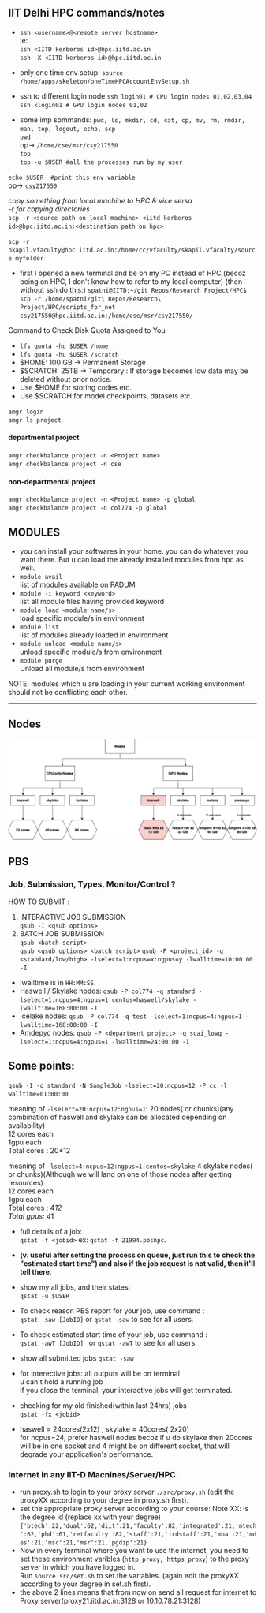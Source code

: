 ## IIT Delhi HPC commands/notes

- `ssh <username>@<remote server hostname>`  
ie:  
`ssh <IITD kerberos id>@hpc.iitd.ac.in`  
`ssh -X <IITD kerberos id>@hpc.iitd.ac.in`

- only one time env setup:
`source /home/apps/skeleton/oneTimeHPCAccountEnvSetup.sh`  


- ssh to different login node
    `ssh login01 # CPU login nodes 01,02,03,04`  
    `ssh klogin01 # GPU login nodes 01,02`


- some imp sommands: `pwd, ls, mkdir, cd, cat, cp, mv, rm, rmdir, man, top, logout, echo, scp`  
`pwd`  
op-> `/home/cse/msr/csy217550`  
`top`  
`top -u $USER #all the processes run by my user`

`echo $USER  #print this env variable`  
op-> `csy217550`

*copy something from local machine to HPC & vice versa*  
*-r for copying directories*  
`scp -r <source path on local machine> <iitd kerberos id>@hpc.iitd.ac.in:<destination path on hpc>`  


`scp -r bkapil.vfaculty@hpc.iitd.ac.in:/home/cc/vfaculty/skapil.vfaculty/source myfolder`  

- first I opened a new terminal and be on my PC instead of HPC,(becoz being on HPC, I don't know how to refer to my local computer)   (then without ssh do this:)
`spatni@IITD:~/git Repos/Research Project/HPC$ scp -r /home/spatni/git\ Repos/Research\ Project/HPC/scripts_for_net csy217550@hpc.iitd.ac.in:/home/cse/msr/csy217550/`



Command to Check Disk Quota Assigned to You  
- `lfs quota -hu $USER /home`  
- `lfs quota -hu $USER /scratch`  
- $HOME: 100 GB → Permanent Storage
- $SCRATCH: 25TB → Temporary : If storage becomes low data may be deleted without prior notice.
- Use $HOME for storing codes etc.
- Use $SCRATCH for model checkpoints, datasets etc.


`amgr login`  
`amgr ls project`  
#### departmental project  
`amgr checkbalance project -n <Project name>`  
`amgr checkbalance project -n cse `  

#### non-departmental project  
`amgr checkbalance project -n <Project name> -p global`  
`amgr checkbalance project -n col774 -p global`  


## MODULES  
-  you can install your softwares in your home. you can do whatever you want there. But u can load the already installed modules from hpc as well.
- `module avail`  
list of modules available on PADUM  
- `module -i keyword <keyword>`  
list all module files having provided keyword  
- `module load <module name/s>`  
load specific module/s in environment  
- `module list`  
list of modules already loaded in environment  
- `module unload <module name/s>`  
unload specific module/s from environment  
- `module purge`  
Unload all module/s from environment   

NOTE: modules which u are loading in your current working environment should not be conflicting each other.

---
## Nodes 
![HPC Nodes Description](./hpc_nodes_description.png)


## PBS
### Job, Submission, Types, Monitor/Control ?
HOW TO SUBMIT :  
1. INTERACTIVE JOB SUBMISSION  
`qsub -I <qsub options>`
2. BATCH JOB SUBMISSION  
`qsub <batch script>`  
`qsub <qsub options> <batch script>`
`qsub -P <project_id> -q <standard/low/high> -lselect=1:ncpus=x:ngpus=y -lwalltime=10:00:00 -I`
- lwalltime is in `HH:MM:SS`.
- Haswell / Skylake nodes:
    `qsub -P col774 -q standard -lselect=1:ncpus=4:ngpus=1:centos=haswell/skylake -lwalltime=168:00:00 -I`
- Icelake nodes:
    `qsub -P col774 -q test -lselect=1:ncpus=4:ngpus=1 -lwalltime=168:00:00 -I`
- Amdepyc nodes:
    `qsub -P <department project> -q scai_lowq -lselect=1:ncpus=4:ngpus=1 -lwalltime=24:00:00 -I`



## Some points:
`qsub -I -q standard -N SampleJob -lselect=20:ncpus=12 -P cc -l walltime=01:00:00 `

meaning of `-lselect=20:ncpus=12:ngpus=1`:
20 nodes( or chunks)(any combination of haswell and skylake can be allocated depending on availability)  
12 cores each  
1gpu each  
Total cores : 20*12  

meaning of `-lselect=4:ncpus=12:ngpus=1:centos=skylake`
4 skylake nodes( or chunks)(Although we will land on one of those nodes after getting resources)  
12 cores each  
1gpu each  
Total cores : 4*12  
Total gpus: 4*1  


- full details of a job:  
`qstat -f <jobid>` ex: `qstat -f 21994.pbshpc`.
- **(v. useful after setting the process on queue, just run this to check the "estimated start time") and also if the job request is not valid, then it'll tell there**.

- show my all jobs, and their states:  
`qstat -u $USER`

- To check reason PBS report for your job, use command :  
`qstat -saw [JobID]` or `qstat -saw` to see for all users.

- To check estimated start time of your job, use command :  
`qstat -awT [JobID] ` or `qstat -awT` to see for all users.

- show all submitted jobs
`qstat -saw `

- for interective jobs: 
all outputs will be on terminal  
u can't hold a running job  
if you close the terminal, your interactive jobs will get terminated.  

- checking for my old finished(within last 24hrs) jobs  
`qstat -fx <jobid>`

- haswell = 24cores(2x12) , skylake = 40cores( 2x20)  
for ncpus=24, prefer haswell nodes becoz if u do skylake then 20cores will be in one socket and 4 might be on different socket, that will degrade your application's performance. 

### Internet in any IIT-D Macnines/Server/HPC.
- run proxy.sh to login to your proxy server `./src/proxy.sh` (edit the proxyXX according to your degree in proxy.sh first).
- set the appropriate proxy server according to your course: Note XX: is the degree id (replace xx with your degree)
`{'btech':22,'dual':62,'diit':21,'faculty':82,'integrated':21,'mtech':62,'phd':61,'retfaculty':82,'staff':21,'irdstaff':21,'mba':21,'mdes':21,'msc':21,'msr':21,'pgdip':21}`
- Now in every terminal where you want to use the internet, you need to set these environment varibles (`http_proxy, https_proxy`) to the proxy server in which you have logged in.  
    Run `source src/set.sh` to set the variables. (again edit the proxyXX according to your degree in set.sh first).
- the above 2 lines means that from now on send all request for internet to Proxy server(proxy21.iitd.ac.in:3128 or 10.10.78.21:3128)  



